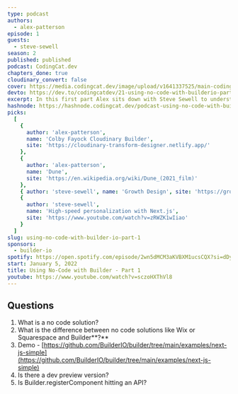 ```yaml
---
type: podcast
authors:
  - alex-patterson
episode: 1
guests:
  - steve-sewell
season: 2
published: published
podcast: CodingCat.dev
chapters_done: true
cloudinary_convert: false
cover: https://media.codingcat.dev/image/upload/v1641337525/main-codingcatdev-photo/Builder_io_part1.png
devto: https://dev.to/codingcatdev/21-using-no-code-with-builderio-part-1-2fji
excerpt: In this first part Alex sits down with Steve Sewell to understand how http://builder.io/ is different from other no-code solutions.
hashnode: https://hashnode.codingcat.dev/podcast-using-no-code-with-builder-io-part-1
picks:
  [
    {
      author: 'alex-patterson',
      name: 'Colby Fayock Cloudinary Builder',
      site: 'https://cloudinary-transform-designer.netlify.app/'
    },
    {
      author: 'alex-patterson',
      name: 'Dune',
      site: 'https://en.wikipedia.org/wiki/Dune_(2021_film)'
    },
    { author: 'steve-sewell', name: 'Growth Design', site: 'https://growth.design/' },
    {
      author: 'steve-sewell',
      name: 'High-speed personalization with Next.js',
      site: 'https://www.youtube.com/watch?v=zRWZK1wIiao'
    }
  ]
slug: using-no-code-with-builder-io-part-1
sponsors:
  - builder-io
spotify: https://open.spotify.com/episode/2wn5dMCM3aKVBXM1ucsCQX?si=dDyjemmfSmKmrJtw-JfFbw
start: January 5, 2022
title: Using No-Code with Builder - Part 1
youtube: https://www.youtube.com/watch?v=sczoHXThVl8
---
```


## Questions

1. What is a no code solution?
2. What is the difference between no code solutions like Wix or Squarespace and Builder**?**
3. Demo - [https://github.com/BuilderIO/builder/tree/main/examples/next-js-simple](https://github.com/BuilderIO/builder/tree/main/examples/next-js-simple)
4. Is there a dev preview version?
5. Is Builder.registerComponent hitting an API?
